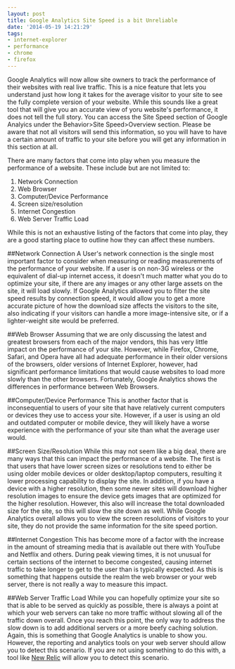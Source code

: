 ```yaml
---
layout: post
title: Google Analytics Site Speed is a bit Unreliable
date: '2014-05-19 14:21:29'
tags:
- internet-explorer
- performance
- chrome
- firefox
---
```


Google Analytics will now allow site owners to track the performance of their websites with real live traffic. This is a nice feature that lets you understand just how long it takes for the average visitor to your site to see the fully complete version of your website. While this sounds like a great tool that will give you an accurate view of yoru website's performance, it does not tell the full story. You can access the Site Speed section of Google Analyics under the Behavior>Site Speed>Overview section. Please be aware that not all visitors will send this information, so you will have to have a certain amount of traffic to your site before you will get any information in this section at all.

There are many factors that come into play when you measure the performance of a website. These include but are not limited to:

1. Network Connection
2. Web Browser
3. Computer/Device Performance
4. Screen size/resolution
5. Internet Congestion
6. Web Server Traffic Load

While this is not an exhaustive listing of the factors that come into play, they are a good starting place to outline how they can affect these numbers.

##Network Connection
A User's network connection is the single most important factor to consider when measuring or reading measurements of the performance of your website. If a user is on non-3G wireless or the equivalent of dial-up internet access, it doesn't much matter what you do to optimize your site, if there are any images or any other large assets on the site, it will load slowly. If Google Analytics allowed you to filter the site speed results by connection speed, it would allow you to get a more accurate picture of how the download size affects the visitors to the site, also indicating if your visitors can handle a more image-intensive site, or if a lighter-weight site would be preferred.

##Web Browser
Assuming that we are only discussing the latest and greatest browsers from each of the major vendors, this has very little impact on the performance of your site. However, while Firefox, Chrome, Safari, and Opera have all had adequate performance in their older versions of the browsers, older versions of Internet Explorer, however, had significant performance limitations that would cause websites to load more slowly than the other browsers. Fortunately, Google Analytics shows the differences in performance between Web Browsers.

##Computer/Device Performance
This is another factor that is inconsequential to users of your site that have relatively current computers or devices they use to access your site. However, if a user is using an old and outdated computer or mobile device, they will likely have a worse experience with the performance of your site than what the average user would. 

##Screen Size/Resolution
While this may not seem like a big deal, there are many ways that this can impact the performance of a website. The first is that users that have lower screen sizes or resolutions tend to either be using older mobile devices or older desktop/laptop computers, resulting it lower processing capability to display the site. In addition, if you have a device with a higher resolution, then some newer sites will download higher resolution images to ensure the device gets images that are optimized for the higher resolution. However, this also will increase the total downloaded size for the site, so this will slow the site down as well. While Google Analytics overall allows you to view the screen resolutions of visitors to your site, they do not provide the same information for the site speed portion.

##Internet Congestion
This has become more of a factor with the increase in the amount of streaming media that is available out there with YouTube and Netflix and others. During peak viewing times, it is not unusual for certain sections of the internet to become congested, causing internet traffic to take longer to get to the user than is typically expected. As this is something that happens outside the realm the web browser or your web server, there is not really a way to measure this impact.

##Web Server Traffic Load
While you can hopefully optimize your site so that is able to be served as quickly as possible, there is always a point at which your web servers can take no more traffic without slowing all of the traffic down overall. Once you reach this point, the only way to address the slow down is to add additional servers or a more beefy caching solution. Again, this is something that Google Analytics is unable to show you. However, the reporting and analytics tools on your web server should allow you to detect this scenario. If you are not using something to do this with, a tool like [New Relic](http://www.newrelic.com) will allow you to detect this scenario.